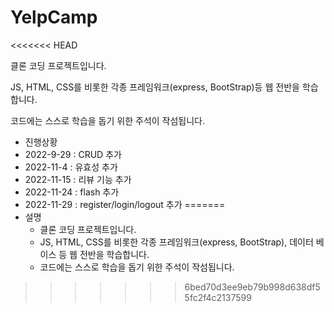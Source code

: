 # YelpCamp
<<<<<<< HEAD

클론 코딩 프로젝트입니다.

JS, HTML, CSS를 비롯한 각종 프레임워크(express, BootStrap)등 웹 전반을 학습합니다.

코드에는 스스로 학습을 돕기 위한 주석이 작섬됩니다.

 + 진행상황
  + 2022-9-29 : CRUD 추가
  + 2022-11-4 : 유효성 추가
  + 2022-11-15 : 리뷰 기능 추가
  + 2022-11-24 : flash 추가
  + 2022-11-29 : register/login/logout 추가
=======
+ 설명
  + 클론 코딩 프로젝트입니다.
  + JS, HTML, CSS를 비롯한 각종 프레임워크(express, BootStrap), 데이터 베이스 등 웹 전반을 학습합니다.
  + 코드에는 스스로 학습을 돕기 위한 주석이 작섬됩니다.
>>>>>>> 6bed70d3ee9eb79b998d638df55fc2f4c2137599
